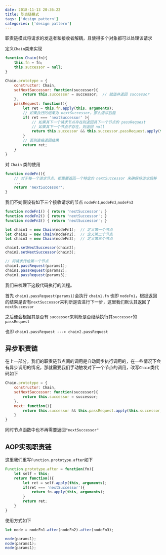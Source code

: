 ```yaml
---
date: 2018-11-13 20:36:22
title: 职责链模式
tags: ['design pattern']
categories: ['design pattern']
---
```


职责链模式将请求的发送者和接收者解耦，且使得多个对象都可以处理该请求

定义`Chain`类来实现

``` javascript
function Chain(fn){
    this.fn = fn;
    this.successor = null;
}

Chain.prototype = {
    constructor: Chain,
    setNextSuccessor: function(successor){
        return this.successor = successor;  // 赋值并返回 successor
    },
    passRequest: function(){
        let ret = this.fn.apply(this, arguments);
        // 如果执行的结果为 nextSuccessor，那么请求后延
        if( ret === 'nextSuccessor' ){
            // 如果其下一个请求节点存在则返回其下一个节点的 passRequest 
            // 如果其下一个节点不存在，则返回 null
            return this.successor && this.successor.passRequest.apply(this.successor, arguments)
        }
        // 否则直接返回结果
        return ret;
    }
}
```

对 `Chain` 类的使用

``` javascript
function nodeFn(){
    // 对于每一个请求节点，都需要返回一个特定的 nextSuccessor 来确保将请求后移
    ...
    return 'nextSuccessor';
}
```

我们不妨假设有如下三个接收请求的节点 `nodeFn1`,`nodeFn2`,`nodeFn3`

``` javascript
function nodeFn1() { return 'nextSuccessor'; }
function nodeFn2() { return 'nextSuccessor'; }
function nodeFn3() { return 'nextSuccessor'; }

let chain1 = new Chain(nodeFn1);  // 定义第一个节点
let chain2 = new Chain(nodeFn2);  // 定义第二个节点
let chain3 = new Chain(nodeFn3);  // 定义第三个节点

chain1.setNextSuccessor(chain2);
chain2.setNextSuccessor(chain3);

// 将请求传给第一个节点
chain1.passRequest(params1); 
chain1.passRequest(params2); 
chain1.passRequest(params3);
```

我们来梳理下这段代码执行的流程。

首先 `chain1.passRequest(params1)`会执行 `chain1.fn` 也即 `nodeFn1`，根据返回的结果是否有`nextSuccessor`来判断是否进行下一步，这里我们默认其返回了 `nextSuccessor`

之后便会根据其是否有 `successor`来判断是否继续执行其`successor`的`passRequest`

也即 `chain1.passRequest ---> chain2.passRequest`

## 异步职责链

在上一部分，我们的职责链节点间的调用是自动同步执行调用的，在一些情况下会有异步调用的情况，那就需要我们手动触发对下一个节点的调用，改写`Chain`类代码如下

``` javascript
Chain.prototype = {
    constructor: Chain,
    setNextSuccessor: function(successor){
        return this.successor = successor;
    },
    next: function(){
        return this.successor && this.passRequest.apply(this.successor, arguments);
    }
}
```

同时节点函数中也不再需要返回`"nextSuccessor"`



## AOP实现职责链

这里我们重写`Function.prototype.after`如下

``` javascript
Function.prototype.after = function(fn){
    let self = this;
    return function(){
        let ret = self.apply(this, arguments);
        if(ret === 'nextSuccessor'){
            return fn.apply(this, arguments);
        }
    	return ret;
    }
}
```

使用方式如下

``` javascript
let node = nodeFn1.after(nodeFn2).after(nodeFn3);

node(params1);
node(params1);
node(params1);
```

